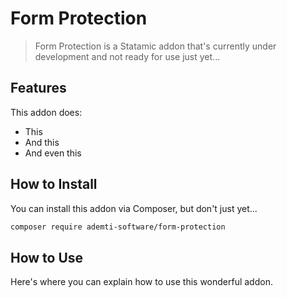 # Form Protection

> Form Protection is a Statamic addon that's currently under development and not ready for use just yet...

## Features

This addon does:

- This
- And this
- And even this

## How to Install

You can install this addon via Composer, but don't just yet...

``` bash
composer require ademti-software/form-protection
```

## How to Use

Here's where you can explain how to use this wonderful addon.
